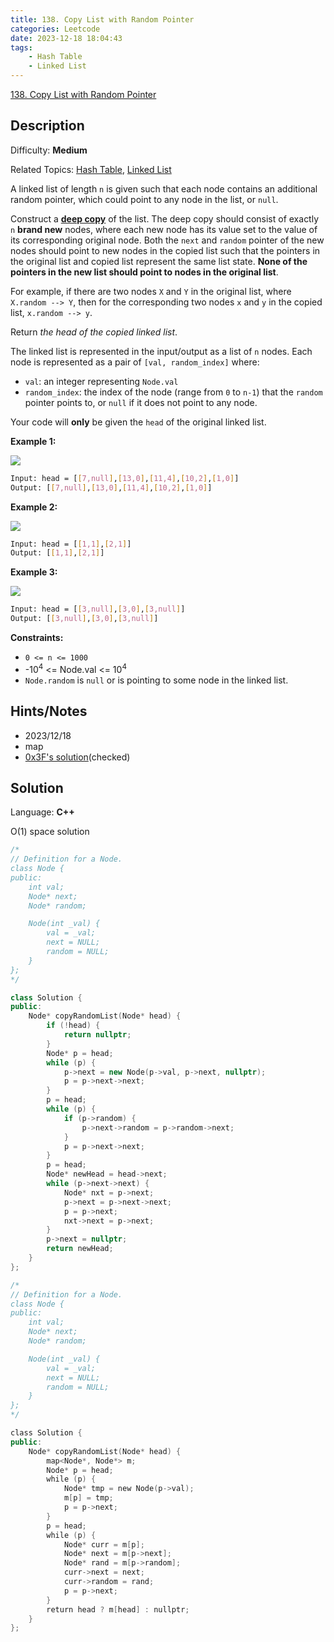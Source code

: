```yaml
---
title: 138. Copy List with Random Pointer
categories: Leetcode
date: 2023-12-18 18:04:43
tags:
    - Hash Table
    - Linked List
---
```


[138\. Copy List with Random Pointer](https://leetcode.com/problems/copy-list-with-random-pointer/)

## Description

Difficulty: **Medium**

Related Topics: [Hash Table](https://leetcode.com/tag/https://leetcode.com/tag/hash-table//), [Linked List](https://leetcode.com/tag/https://leetcode.com/tag/linked-list//)

A linked list of length `n` is given such that each node contains an additional random pointer, which could point to any node in the list, or `null`.

Construct a [**deep copy**](https://en.wikipedia.org/wiki/Object_copying#Deep_copy) of the list. The deep copy should consist of exactly `n` **brand new** nodes, where each new node has its value set to the value of its corresponding original node. Both the `next` and `random` pointer of the new nodes should point to new nodes in the copied list such that the pointers in the original list and copied list represent the same list state. **None of the pointers in the new list should point to nodes in the original list**.

For example, if there are two nodes `X` and `Y` in the original list, where `X.random --> Y`, then for the corresponding two nodes `x` and `y` in the copied list, `x.random --> y`.

Return _the head of the copied linked list_.

The linked list is represented in the input/output as a list of `n` nodes. Each node is represented as a pair of `[val, random_index]` where:

* `val`: an integer representing `Node.val`
* `random_index`: the index of the node (range from `0` to `n-1`) that the `random` pointer points to, or `null` if it does not point to any node.

Your code will **only** be given the `head` of the original linked list.

**Example 1:**

![](https://assets.leetcode.com/uploads/2019/12/18/e1.png)

```bash
Input: head = [[7,null],[13,0],[11,4],[10,2],[1,0]]
Output: [[7,null],[13,0],[11,4],[10,2],[1,0]]
```

**Example 2:**

![](https://assets.leetcode.com/uploads/2019/12/18/e2.png)

```bash
Input: head = [[1,1],[2,1]]
Output: [[1,1],[2,1]]
```

**Example 3:**

**![](https://assets.leetcode.com/uploads/2019/12/18/e3.png)**

```bash
Input: head = [[3,null],[3,0],[3,null]]
Output: [[3,null],[3,0],[3,null]]
```

**Constraints:**

* `0 <= n <= 1000`
* -10<sup>4</sup> <= Node.val <= 10<sup>4</sup>
* `Node.random` is `null` or is pointing to some node in the linked list.

## Hints/Notes

* 2023/12/18
* map
* [0x3F's solution](https://leetcode.cn/problems/copy-list-with-random-pointer/solutions/2993775/bu-yong-ha-xi-biao-de-zuo-fa-pythonjavac-nzdo/)(checked)

## Solution

Language: **C++**

O(1) space solution

```C++
/*
// Definition for a Node.
class Node {
public:
    int val;
    Node* next;
    Node* random;

    Node(int _val) {
        val = _val;
        next = NULL;
        random = NULL;
    }
};
*/

class Solution {
public:
    Node* copyRandomList(Node* head) {
        if (!head) {
            return nullptr;
        }
        Node* p = head;
        while (p) {
            p->next = new Node(p->val, p->next, nullptr);
            p = p->next->next;
        }
        p = head;
        while (p) {
            if (p->random) {
                p->next->random = p->random->next;
            }
            p = p->next->next;
        }
        p = head;
        Node* newHead = head->next;
        while (p->next->next) {
            Node* nxt = p->next;
            p->next = p->next->next;
            p = p->next;
            nxt->next = p->next;
        }
        p->next = nullptr;
        return newHead;
    }
};
```

```C++
/*
// Definition for a Node.
class Node {
public:
    int val;
    Node* next;
    Node* random;

    Node(int _val) {
        val = _val;
        next = NULL;
        random = NULL;
    }
};
*/

class Solution {
public:
    Node* copyRandomList(Node* head) {
        map<Node*, Node*> m;
        Node* p = head;
        while (p) {
            Node* tmp = new Node(p->val);
            m[p] = tmp;
            p = p->next;
        }
        p = head;
        while (p) {
            Node* curr = m[p];
            Node* next = m[p->next];
            Node* rand = m[p->random];
            curr->next = next;
            curr->random = rand;
            p = p->next;
        }
        return head ? m[head] : nullptr;
    }
};
```
